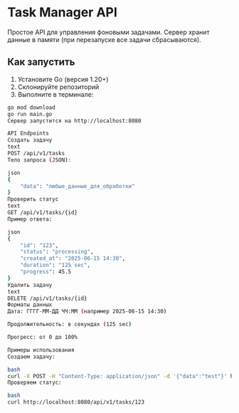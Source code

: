 # Task Manager API

Простое API для управления фоновыми задачами. Сервер хранит данные в памяти (при перезапуске все задачи сбрасываются).

## Как запустить

1. Установите Go (версия 1.20+)
2. Склонируйте репозиторий
3. Выполните в терминале:

```bash
go mod download
go run main.go
Сервер запустится на http://localhost:8080

API Endpoints
Создать задачу
text
POST /api/v1/tasks
Тело запроса (JSON):

json
{
    "data": "любые_данные_для_обработки"
}
Проверить статус
text
GET /api/v1/tasks/{id}
Пример ответа:

json
{
    "id": "123",
    "status": "processing",
    "created_at": "2025-06-15 14:30",
    "duration": "125 sec",
    "progress": 45.5
}
Удалить задачу
text
DELETE /api/v1/tasks/{id}
Форматы данных
Дата: ГГГГ-ММ-ДД ЧЧ:ММ (например 2025-06-15 14:30)

Продолжительность: в секундах (125 sec)

Прогресс: от 0 до 100%

Примеры использования
Создаем задачу:

bash
curl -X POST -H "Content-Type: application/json" -d '{"data":"test"}' http://localhost:8080/api/v1/tasks
Проверяем статус:

bash
curl http://localhost:8080/api/v1/tasks/123
